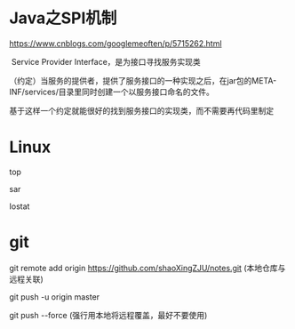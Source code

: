 # Java之SPI机制

https://www.cnblogs.com/googlemeoften/p/5715262.html

​    	Service Provider Interface，是为接口寻找服务实现类

​    （约定）当服务的提供者，提供了服务接口的一种实现之后，在jar包的META-INF/services/目录里同时创建一个以服务接口命名的文件。

​	基于这样一个约定就能很好的找到服务接口的实现类，而不需要再代码里制定





# Linux

top

sar

Iostat



# git

git remote add origin https://github.com/shaoXingZJU/notes.git    (本地仓库与远程关联)

git push -u origin master

git push --force (强行用本地将远程覆盖，最好不要使用)